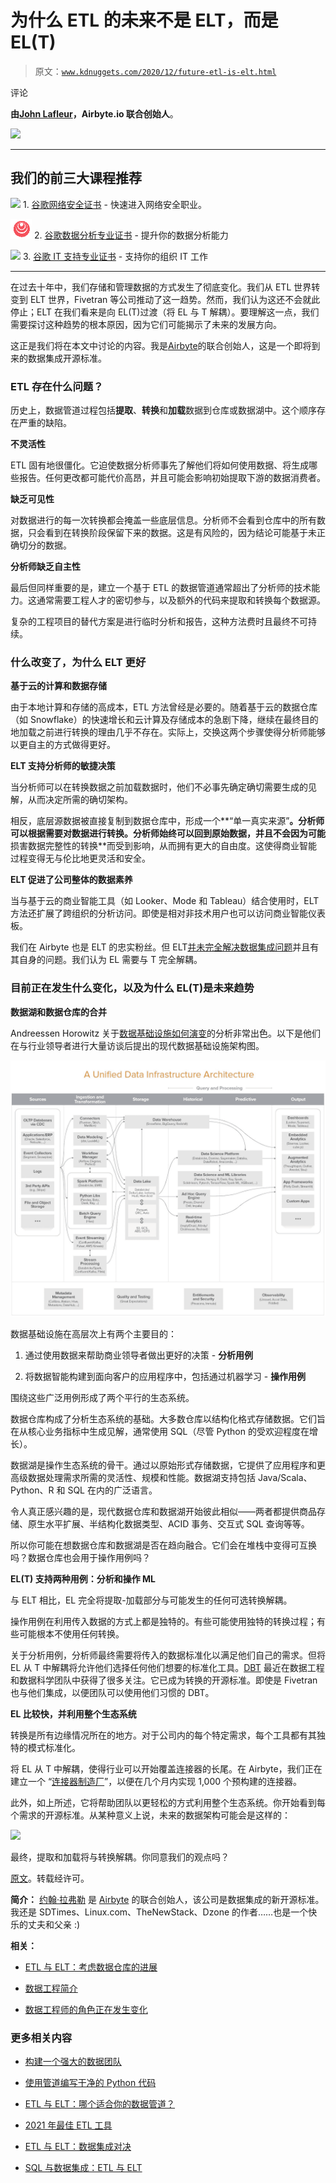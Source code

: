 # 为什么 ETL 的未来不是 ELT，而是 EL(T)

> 原文：[`www.kdnuggets.com/2020/12/future-etl-is-elt.html`](https://www.kdnuggets.com/2020/12/future-etl-is-elt.html)

评论

**由[John Lafleur](https://www.linkedin.com/in/jeanhenrilafleur/)，Airbyte.io 联合创始人**。

![](img/e532db7a6e5a91f7cfef4274593b636c.png)

* * *

## 我们的前三大课程推荐

![](img/0244c01ba9267c002ef39d4907e0b8fb.png) 1\. [谷歌网络安全证书](https://www.kdnuggets.com/google-cybersecurity) - 快速进入网络安全职业。

![](img/e225c49c3c91745821c8c0368bf04711.png) 2\. [谷歌数据分析专业证书](https://www.kdnuggets.com/google-data-analytics) - 提升你的数据分析能力

![](img/0244c01ba9267c002ef39d4907e0b8fb.png) 3\. [谷歌 IT 支持专业证书](https://www.kdnuggets.com/google-itsupport) - 支持你的组织 IT 工作

* * *

在过去十年中，我们存储和管理数据的方式发生了彻底变化。我们从 ETL 世界转变到 ELT 世界，Fivetran 等公司推动了这一趋势。然而，我们认为这还不会就此停止；ELT 在我们看来是向 EL(T)过渡（将 EL 与 T 解耦）。要理解这一点，我们需要探讨这种趋势的根本原因，因为它们可能揭示了未来的发展方向。

这正是我们将在本文中讨论的内容。我是[Airbyte](https://airbyte.io)的联合创始人，这是一个即将到来的数据集成开源标准。

### ETL 存在什么问题？

历史上，数据管道过程包括**提取**、**转换**和**加载**数据到仓库或数据湖中。这个顺序存在严重的缺陷。

**不灵活性**

ETL 固有地很僵化。它迫使数据分析师事先了解他们将如何使用数据、将生成哪些报告。任何更改都可能代价高昂，并且可能会影响初始提取下游的数据消费者。

**缺乏可见性**

对数据进行的每一次转换都会掩盖一些底层信息。分析师不会看到仓库中的所有数据，只会看到在转换阶段保留下来的数据。这是有风险的，因为结论可能基于未正确切分的数据。

**分析师缺乏自主性**

最后但同样重要的是，建立一个基于 ETL 的数据管道通常超出了分析师的技术能力。这通常需要工程人才的密切参与，以及额外的代码来提取和转换每个数据源。

复杂的工程项目的替代方案是进行临时分析和报告，这种方法费时且最终不可持续。

### 什么改变了，为什么 ELT 更好

**基于云的计算和数据存储**

由于本地计算和存储的高成本，ETL 方法曾经是必要的。随着基于云的数据仓库（如 Snowflake）的快速增长和云计算及存储成本的急剧下降，继续在最终目的地加载之前进行转换的理由几乎不存在。实际上，交换这两个步骤使得分析师能够以更自主的方式做得更好。

**ELT 支持分析师的敏捷决策**

当分析师可以在转换数据之前加载数据时，他们不必事先确定确切需要生成的见解，从而决定所需的确切架构。

相反，底层源数据被直接复制到数据仓库中，形成一个**“单一真实来源”**。分析师可以根据需要对数据进行转换。分析师始终可以回到原始数据，并且不会因为可能**损害数据完整性的转换**而受到影响，从而拥有更大的自由度。这使得商业智能过程变得无与伦比地更灵活和安全。

**ELT 促进了公司整体的数据素养**

当与基于云的商业智能工具（如 Looker、Mode 和 Tableau）结合使用时，ELT 方法还扩展了跨组织的分析访问。即使是相对非技术用户也可以访问商业智能仪表板。

我们在 Airbyte 也是 ELT 的忠实粉丝。但 ELT[并未完全解决数据集成问题](https://airbyte.io/articles/data-engineering-thoughts/how-we-can-commoditize-data-integration-pipelines/)并且有其自身的问题。我们认为 EL 需要与 T 完全解耦。

### 目前正在发生什么变化，以及为什么 EL(T)是未来趋势

**数据湖和数据仓库的合并**

Andreessen Horowitz 关于[数据基础设施如何演变](https://a16z.com/2020/10/15/the-emerging-architectures-for-modern-data-infrastructure/)的分析非常出色。以下是他们在与行业领导者进行大量访谈后提出的现代数据基础设施架构图。

![](img/a2fdbe3ebab3bb46a95a2cd37da1e975.png)

数据基础设施在高层次上有两个主要目的：

1.  通过使用数据来帮助商业领导者做出更好的决策 - **分析用例**

1.  将数据智能构建到面向客户的应用程序中，包括通过机器学习 - **操作用例**

围绕这些广泛用例形成了两个平行的生态系统。

数据仓库构成了分析生态系统的基础。大多数仓库以结构化格式存储数据。它们旨在从核心业务指标中生成见解，通常使用 SQL（尽管 Python 的受欢迎程度在增长）。

数据湖是操作生态系统的骨干。通过以原始形式存储数据，它提供了应用程序和更高级数据处理需求所需的灵活性、规模和性能。数据湖支持包括 Java/Scala、Python、R 和 SQL 在内的广泛语言。

令人真正感兴趣的是，现代数据仓库和数据湖开始彼此相似——两者都提供商品存储、原生水平扩展、半结构化数据类型、ACID 事务、交互式 SQL 查询等等。

所以你可能在想数据仓库和数据湖是否在趋向融合。它们会在堆栈中变得可互换吗？数据仓库也会用于操作用例吗？

**EL(T) 支持两种用例：分析和操作 ML**

与 ELT 相比，EL 完全将提取-加载部分与可能发生的任何可选转换解耦。

操作用例在利用传入数据的方式上都是独特的。有些可能使用独特的转换过程；有些可能根本不使用任何转换。

关于分析用例，分析师最终需要将传入的数据标准化以满足他们自己的需求。但将 EL 从 T 中解耦将允许他们选择任何他们想要的标准化工具。[DBT](https://www.getdbt.com/) 最近在数据工程和数据科学团队中获得了很多关注。它已成为转换的开源标准。即使是 Fivetran 也与他们集成，以便团队可以使用他们习惯的 DBT。

**EL 比较快，并利用整个生态系统**

转换是所有边缘情况所在的地方。对于公司内的每个特定需求，每个工具都有其独特的模式标准化。

将 EL 从 T 中解耦，使得行业可以开始覆盖连接器的长尾。在 Airbyte，我们正在建立一个 “[连接器制造厂](https://airbyte.io/articles/data-engineering-thoughts/how-to-build-thousands-of-connectors/)”，以便在几个月内实现 1,000 个预构建的连接器。

此外，如上所述，它将帮助团队以更轻松的方式利用整个生态系统。你开始看到每个需求的开源标准。从某种意义上说，未来的数据架构可能会是这样的：

![](img/cdeabfeb3d3ce3d7b3f694a75d84cda7.png)

最终，提取和加载将与转换解耦。你同意我们的观点吗？

[原文](https://airbyte.io/articles/data-engineering-thoughts/why-the-future-of-etl-is-not-elt-but-el/)。转载经许可。

**简介：** [约翰·拉弗勒](https://twitter.com/JeanLafleur) 是 [Airbyte](http://airbyte.io) 的联合创始人，该公司是数据集成的新开源标准。我还是 SDTimes、Linux.com、TheNewStack、Dzone 的作者……也是一个快乐的丈夫和父亲 :)

**相关：**

+   [ETL 与 ELT：考虑数据仓库的进展](https://www.kdnuggets.com/2018/05/etl-vs-elt-considering-advancement-data-warehouses.html)

+   [数据工程简介](https://www.kdnuggets.com/2020/12/introduction-data-engineering.html)

+   [数据工程师的角色正在发生变化](https://www.kdnuggets.com/2019/01/role-data-engineer-changing.html)

### 更多相关内容

+   [构建一个强大的数据团队](https://www.kdnuggets.com/2021/12/build-solid-data-team.html)

+   [使用管道编写干净的 Python 代码](https://www.kdnuggets.com/2021/12/write-clean-python-code-pipes.html)

+   [ETL 与 ELT：哪个适合你的数据管道？](https://www.kdnuggets.com/2023/03/etl-elt-one-right-data-pipeline.html)

+   [2021 年最佳 ETL 工具](https://www.kdnuggets.com/2021/12/mozart-best-etl-tools-2021.html)

+   [ETL 与 ELT：数据集成对决](https://www.kdnuggets.com/2022/08/etl-elt-data-integration-showdown.html)

+   [SQL 与数据集成：ETL 与 ELT](https://www.kdnuggets.com/2023/01/sql-data-integration-etl-elt.html)
